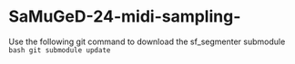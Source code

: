 # SaMuGeD-24-midi-sampling-

Use the following git command to download the sf_segmenter submodule
`bash
git submodule update
`